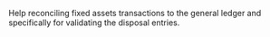 Help reconciling fixed assets transactions to the general ledger and specifically for validating the disposal entries.